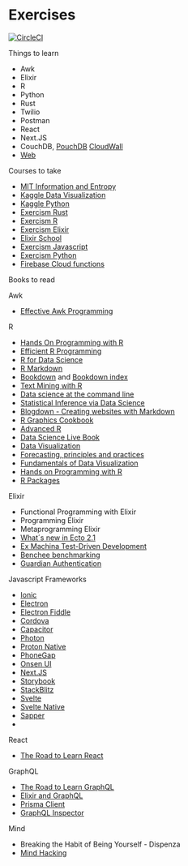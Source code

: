 # Exercises

[![CircleCI](https://circleci.com/gh/unozerocode/exercises.svg?style=svg&circle-token=55c433f7012d92bb1184beed283adc8a093f0093)](https://circleci.com/gh/unozerocode/exercises)


Things to learn
- Awk
- Elixir
- R
- Python
- Rust
- Twilio
- Postman
- React
- Next.JS
- CouchDB, [PouchDB](https://pouchdb.com/) [CloudWall](https://cloudwall.me/)
- [Web](https://developers.google.com/web/fundamentals)

Courses to take
- [MIT Information and Entropy](https://ocw.mit.edu/courses/electrical-engineering-and-computer-science/6-050j-information-and-entropy-spring-2008/)
- [Kaggle Data Visualization](https://www.kaggle.com/learn/data-visualization)
- [Kaggle Python](https://www.kaggle.com/learn/python)
- [Exercism Rust](https://exercism.io/my/tracks/rust)
- [Exercism R](https://exercism.io/my/tracks/r)
- [Exercism Elixir](https://exercism.io/my/tracks/elixir)
- [Elixir School](https://elixirschool.com/)
- [Exercism Javascript](https://exercism.io/my/tracks/javascript)
- [Exercism Python](https://exercism.io/my/tracks/python)
- [Firebase Cloud functions](https://fireship.io/courses/cloud-functions/)

Books to read

Awk
- [Effective Awk Programming](https://www.gnu.org/software/gawk/manual/gawk.pdf)

R

- [Hands On Programming with R](https://rstudio-education.github.io/hopr/)
- [Efficient R Programming](https://bookdown.org/csgillespie/efficientR/)
- [R for Data Science](https://r4ds.had.co.nz/)
- [R Markdown](https://bookdown.org/yihui/rmarkdown/)
- [Bookdown](https://bookdown.org/yihui/bookdown/) and [Bookdown index](https://bookdown.org/)
- [Text Mining with R](https://www.tidytextmining.com/)
- [Data science at the command line](https://www.datascienceatthecommandline.com/)
- [Statistical Inference via Data Science](https://moderndive.com/)
- [Blogdown - Creating websites with Markdown](https://bookdown.org/yihui/blogdown/)
- [R Graphics Cookbook](https://r-graphics.org/)
- [Advanced R](https://adv-r.hadley.nz/)
- [Data Science Live Book](https://livebook.datascienceheroes.com/)
- [Data Visualization](https://socviz.co/)
- [Forecasting, principles and practices](https://otexts.com/fpp2/)
- [Fundamentals of Data Visualization](https://serialmentor.com/dataviz/)
- [Hands on Programming with R](https://rstudio-education.github.io/hopr/)
- [R Packages](https://r-pkgs.org/)

Elixir 

- Functional Programming with Elixir
- Programming Elixir
- Metaprogramming Elixir
- [What´s new in Ecto 2.1](https://drive.google.com/open?id=1SBgGHlakNmrW0hduXP50v8IHnGyIaf3J)
- [Ex Machina Test-Driven Development](https://github.com/thoughtbot/ex_machina)
- [Benchee benchmarking](https://github.com/bencheeorg/benchee)
- [Guardian Authentication](https://elixirschool.com/en/lessons/libraries/guardian/)

Javascript Frameworks

- [Ionic](https://ionicframework.com/)
- [Electron](https://electronjs.org/)
- [Electron Fiddle](https://electronjs.org/fiddle)
- [Cordova](https://cordova.apache.org/)
- [Capacitor](https://capacitor.ionicframework.com/)
- [Photon](http://photonkit.com/)
- [Proton Native](https://proton-native.js.org/)
- [PhoneGap](https://phonegap.com/)
- [Onsen UI](https://onsen.io/)  
- [Next.JS](https://nextjs.org/)
- [Storybook](https://storybook.js.org/)
- [StackBlitz](http://stackblitz.io)
- [Svelte](https://svelte.dev/)
- [Svelte Native](https://svelte-native.technology)
- [Sapper](https://sapper.svelte.dev)
- 

React

- [The Road to Learn React](https://drive.google.com/open?id=1KvVFok3GfSfBTNkdNBcC0EbC1cCGKRfY)

GraphQL

- [The Road to Learn GraphQL](https://drive.google.com/open?id=1bdu75J3NwQnU2nIHur5kBy5y1Bm8tHOP)
- [Elixir and GraphQL](https://www.howtographql.com/graphql-elixir/0-introduction/)
- [Prisma Client](https://www.prisma.io/client/client-javascript/)
- [GraphQL Inspector](https://graphql-inspector.com/docs/
)

Mind

- Breaking the Habit of Being Yourself - Dispenza
- [Mind Hacking](https://drive.google.com/open?id=1JNG29wu31P51Soate0TC6kD-TmESgs7t)
